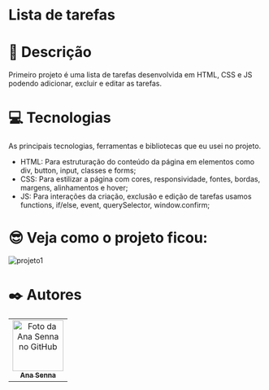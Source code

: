 # Lista de tarefas

 # 📝 Descrição

Primeiro projeto é uma lista de tarefas desenvolvida em HTML, CSS e JS podendo adicionar, excluir e editar as tarefas. 

# 💻 Tecnologias

As principais tecnologias, ferramentas e bibliotecas que eu usei no projeto.

- HTML: Para estruturação do conteúdo da página em elementos como div, button, input, classes e forms;
- CSS: Para estilizar a página com cores, responsividade, fontes, bordas, margens, alinhamentos e hover;
- JS: Para interações da criação, exclusão e edição de tarefas usamos functions, if/else, event, querySelector, window.confirm;

# 😎 Veja como o projeto ficou:
 
![projeto1](https://user-images.githubusercontent.com/109535627/200148950-c6aa8df2-82fe-4d7d-9e1b-8730d4bf782f.png)

# ✒️ Autores

<table>
  <tr>
    <td align="center">
      <a href="https://github.com/Anasenna01">
        <img src="https://github.com/Anasenna01/Portfolio/assets/109535627/e7d9318f-2280-4317-94e7-ce4dd922e76e" width="100px;" alt="Foto da Ana Senna no GitHub"/><br>
        <sub>
          <b>Ana Senna</b>
        </sub>
      </a>
    </td>
  </tr>
</table>
